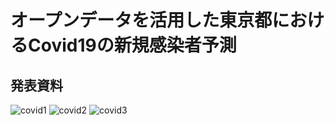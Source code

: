 # オープンデータを活用した東京都におけるCovid19の新規感染者予測

## 発表資料
![covid1](https://user-images.githubusercontent.com/99741475/158330422-9291b72c-2b9a-4286-ad14-0bfb5cc777f4.png)
![covid2](https://user-images.githubusercontent.com/99741475/158330432-a1a9ebea-4446-4ae2-a983-11b548e5ebbb.png)
![covid3](https://user-images.githubusercontent.com/99741475/158330439-b43c31a6-65b3-4af8-b5e6-9fd2941ef715.png)
